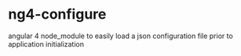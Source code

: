 # ng4-configure

angular 4 node_module to easily load a json configuration file prior to application initialization
